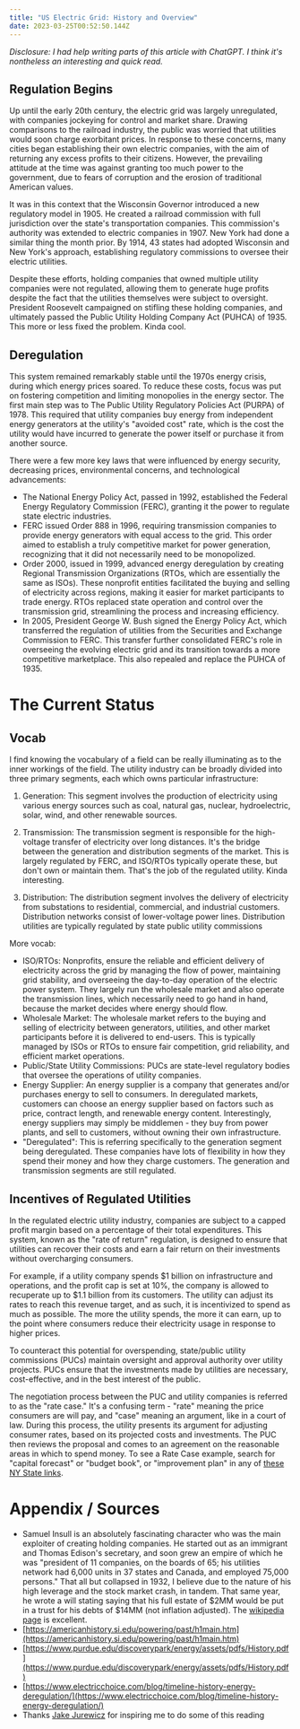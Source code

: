 ```yaml
---
title: "US Electric Grid: History and Overview"
date: 2023-03-25T00:52:50.144Z
---
```

*Disclosure: I had help writing parts of this article with ChatGPT. I think it's nontheless an interesting and quick read.*

## Regulation Begins
Up until the early 20th century, the electric grid was largely unregulated, with companies jockeying for control and market share. Drawing comparisons to the railroad industry, the public was worried that utilities would soon charge exorbitant prices. In response to these concerns, many cities began establishing their own electric companies, with the aim of returning any excess profits to their citizens. However, the prevailing attitude at the time was against granting too much power to the government, due to fears of corruption and the erosion of traditional American values.

It was in this context that the Wisconsin Governor introduced a new regulatory model in 1905. He created a railroad commission with full jurisdiction over the state's transportation companies. This commission's authority was extended to electric companies in 1907. New York had done a similar thing the month prior. By 1914, 43 states had adopted Wisconsin and New York's approach, establishing regulatory commissions to oversee their electric utilities.

Despite these efforts, holding companies that owned multiple utility companies were not regulated, allowing them to generate huge profits despite the fact that the utilities themselves were subject to oversight. President Roosevelt campaigned on stifling these holding companies, and ultimately passed the Public Utility Holding Company Act (PUHCA) of 1935. This more or less fixed the problem. Kinda cool.

## Deregulation
This system remained remarkably stable until the 1970s energy crisis, during which energy prices soared. To reduce these costs, focus was put on fostering competition and limiting monopolies in the energy sector. The first main step was to The Public Utility Regulatory Policies Act (PURPA) of 1978. This required that utility companies buy energy from independent energy generators at the utility's "avoided cost" rate, which is the cost the utility would have incurred to generate the power itself or purchase it from another source.

There were a few more key laws that were influenced by energy security, decreasing prices, environmental concerns, and technological advancements:
- The National Energy Policy Act, passed in 1992, established the Federal Energy Regulatory Commission (FERC), granting it the power to regulate state electric industries.
- FERC issued Order 888 in 1996, requiring transmission companies to provide energy generators with equal access to the grid. This order aimed to establish a truly competitive market for power generation, recognizing that it did not necessarily need to be monopolized.
- Order 2000, issued in 1999, advanced energy deregulation by creating Regional Transmission Organizations (RTOs, which are essentially the same as ISOs). These nonprofit entities facilitated the buying and selling of electricity across regions, making it easier for market participants to trade energy. RTOs replaced state operation and control over the transmission grid, streamlining the process and increasing efficiency.
- In 2005, President George W. Bush signed the Energy Policy Act, which transferred the regulation of utilities from the Securities and Exchange Commission to FERC. This transfer further consolidated FERC's role in overseeing the evolving electric grid and its transition towards a more competitive marketplace. This also repealed and replace the PUHCA of 1935.

# The Current Status 
## Vocab
I find knowing the vocabulary of a field can be really illuminating as to the inner workings of the field. The utility industry can be broadly divided into three primary segments, each which owns particular infrastructure:

1. Generation: This segment involves the production of electricity using various energy sources such as coal, natural gas, nuclear, hydroelectric, solar, wind, and other renewable sources. 

2. Transmission: The transmission segment is responsible for the high-voltage transfer of electricity over long distances. It's the bridge between the generation and distribution segments of the market. This is largely regulated by FERC, and ISO/RTOs typically operate these, but don't own or maintain them. That's the job of the regulated utility. Kinda interesting.

3. Distribution: The distribution segment involves the delivery of electricity from substations to residential, commercial, and industrial customers. Distribution networks consist of lower-voltage power lines. Distribution utilities are typically regulated by state public utility commissions

More vocab:
- ISO/RTOs: Nonprofits, ensure the reliable and efficient delivery of electricity across the grid by managing the flow of power, maintaining grid stability, and overseeing the day-to-day operation of the electric power system. They largely run the wholesale market and also operate the transmission lines, which necessarily need to go hand in hand, because the market decides where energy should flow.
- Wholesale Market: The wholesale market refers to the buying and selling of electricity between generators, utilities, and other market participants before it is delivered to end-users. This is typically managed by ISOs or RTOs to ensure fair competition, grid reliability, and efficient market operations.
- Public/State Utility Commissions: PUCs are state-level regulatory bodies that oversee the operations of utility companies.
- Energy Supplier: An energy supplier is a company that generates and/or purchases energy to sell to consumers. In deregulated markets, customers can choose an energy supplier based on factors such as price, contract length, and renewable energy content. Interestingly, energy suppliers may simply be middlemen - they buy from power plants, and sell to customers, without owning their own infrastructure.
- "Deregulated": This is referring specifically to the generation segment being deregulated. These companies have lots of flexibility in how they spend their money and how they charge customers. The generation and transmission segments are still regulated.

## Incentives of Regulated Utilities
In the regulated electric utility industry, companies are subject to a capped profit margin based on a percentage of their total expenditures. This system, known as the "rate of return" regulation, is designed to ensure that utilities can recover their costs and earn a fair return on their investments without overcharging consumers.

For example, if a utility company spends $1 billion on infrastructure and operations, and the profit cap is set at 10%, the company is allowed to recuperate up to $1.1 billion from its customers. The utility can adjust its rates to reach this revenue target, and as such, it is incentivized to spend as much as possible. The more the utility spends, the more it can earn, up to the point where consumers reduce their electricity usage in response to higher prices.

To counteract this potential for overspending, state/public utility commissions (PUCs) maintain oversight and approval authority over utility projects. PUCs ensure that the investments made by utilities are necessary, cost-effective, and in the best interest of the public.

The negotiation process between the PUC and utility companies is referred to as the "rate case." It's a confusing term - "rate" meaning the price consumers are will pay, and "case" meaning an argument, like in a court of law. During this process, the utility presents its argument for adjusting consumer rates, based on its projected costs and investments. The PUC then reviews the proposal and comes to an agreement on the reasonable areas in which to spend money. To see a Rate Case example, search for "capital forecast" or "budget book", or "improvement plan" in any of [these NY State links]( https://dps.ny.gov/pending-and-recent-electric-rate-cases).

# Appendix / Sources

- Samuel Insull is an absolutely fascinating character who was the main exploiter of creating holding companies. He started out as an immigrant and Thomas Edison's secretary, and soon grew an empire of which he was "president of 11 companies, on the boards of 65; his utilities network had 6,000 units in 37 states and Canada, and employed 75,000 persons." That all but collapsed in 1932, I believe due to the nature of his high leverage and the stock market crash, in tandem. That same year, he wrote a will stating saying that his full estate of $2MM would be put in a trust for his debts of $14MM (not inflation adjusted). The [wikipedia page](https://en.wikipedia.org/wiki/Samuel_Insull) is excellent.
- [https://americanhistory.si.edu/powering/past/h1main.htm](https://americanhistory.si.edu/powering/past/h1main.htm)
- [https://www.purdue.edu/discoverypark/energy/assets/pdfs/History.pdf](https://www.purdue.edu/discoverypark/energy/assets/pdfs/History.pdf)
- [https://www.electricchoice.com/blog/timeline-history-energy-deregulation/](https://www.electricchoice.com/blog/timeline-history-energy-deregulation/)
- Thanks [Jake Jurewicz](https://twitter.com/JakeJurewicz) for inspiring me to do some of this reading
